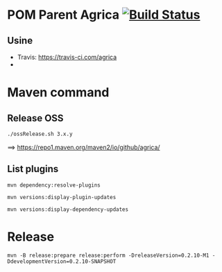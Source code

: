 POM Parent Agrica  [![Build Status](https://travis-ci.com/agrica/ppa.svg?branch=master)](https://travis-ci.com/agrica/ppa)
========

## Usine
* Travis: https://travis-ci.com/agrica
*

# Maven command
## Release OSS
```bash
./ossRelease.sh 3.x.y
```
==> https://repo1.maven.org/maven2/io/github/agrica/

## List plugins
```
mvn dependency:resolve-plugins
```

```
mvn versions:display-plugin-updates
```

```
mvn versions:display-dependency-updates
```


# Release
```
mvn -B release:prepare release:perform -DreleaseVersion=0.2.10-M1 -DdevelopmentVersion=0.2.10-SNAPSHOT
```

